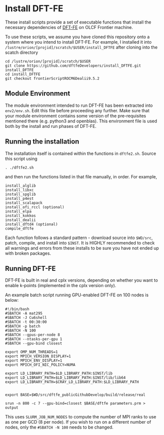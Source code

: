 # Install DFT-FE

These install scripts provide a set of executable
functions that install the necessary dependencies
of [DFT-FE](https://github.com/dftfeDevelopers/dftfe) on OLCF Frontier machine.

To use these scripts, we assume you have cloned this
repository onto a system where you intend to install DFT-FE.
For example, I installed it into `/lustre/orion/[projid]/scratch/$USER/install_DFTFE` after 
cloning into the scatch directory

    cd /lustre/orion/[projid]/scratch/$USER
    git clone https://github.com/dftfeDevelopers/install_DFTFE.git install_DFTFE
    cd install_DFTFE
    git checkout frontierScriptROCM6Dealii9.5.2



## Module Environment

The module environment intended to run DFT-FE has been extracted
into `env2/env.sh`.  Edit this file before proceeding any further.
Make sure that your module environment contains some version of the
pre-requisites mentioned there (e.g. python3 and openblas).
This environment file is used both by the install and run
phases of DFT-FE.

## Running the installation
The installation itself is contained within the functions in
`dftfe2.sh`.  Source this script using

    . ./dftfe2.sh

and then run the functions listed in that file manually, in order.
For example, 

    install_alglib
    install_libxc
    install_spglib
    install_p4est
    install_scalapack
    install_ofi_rccl (optional)
    install_elpa
    install_kokkos
    install_dealii
    install_dftd4 (optional)
    compile_dftfe

Each function follows a standard pattern - download source into `$WD/src`,
patch, compile, and install into `$INST`.  It is HIGHLY recommended
to check all warnings and errors from these installs to be sure
you have not ended up with broken packages.


## Running DFT-FE

DFT-FE is built in real and cplx versions, depending on whether you
want to enable k-points (implemented in the cplx version only).

An example batch script running GPU-enabled DFT-FE on 100 nodes is below:

    #!/bin/bash
    #SBATCH -A mat295
    #SBATCH -J Cu6shell
    #SBATCH -t 00:30:00
    #SBATCH -p batch
    #SBATCH -N 100
    #SBATCH --gpus-per-node 8
    #SBATCH --ntasks-per-gpu 1
    #SBATCH --gpu-bind closest

    export OMP_NUM_THREADS=1
    export MPICH_VERSION_DISPLAY=1
    export MPICH_ENV_DISPLAY=1
    export MPICH_OFI_NIC_POLICY=NUMA

    export LD_LIBRARY_PATH=$LD_LIBRARY_PATH:$INST/lib
    export LD_LIBRARY_PATH=$LD_LIBRARY_PATH:$INST/lib/lib64
    export LD_LIBRARY_PATH=$CRAY_LD_LIBRARY_PATH:$LD_LIBRARY_PATH


    export BASE=$WD/src/dftfe_publicGithubDevelop/build/release/real

    srun -n 800 -c 7 --gpu-bind=closest $BASE/dftfe parameters.prm > output

This uses `SLURM_JOB_NUM_NODES` to compute the number of MPI
ranks to use as one per GCD (8 per node).  If you wish to run
on a different number of nodes, only the `#SBATCH -N 100`
needs to be changed.
